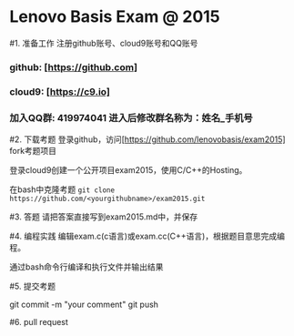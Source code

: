 # Lenovo Basis Exam @ 2015

#1. 准备工作
注册github账号、cloud9账号和QQ账号

### github: [https://github.com]
### cloud9: [https://c9.io]
### 加入QQ群: 419974041  进入后修改群名称为：姓名_手机号

#2. 下载考题
登录github，访问[https://github.com/lenovobasis/exam2015] fork考题项目

登录cloud9创建一个公开项目exam2015，使用C/C++的Hosting。

在bash中克隆考题 `git clone https://github.com/<yourgithubname>/exam2015.git`

#3. 答题
请把答案直接写到exam2015.md中，并保存

#4. 编程实践
编辑exam.c(c语言)或exam.cc(C++语言)，根据题目意思完成编程。

通过bash命令行编译和执行文件并输出结果

#5. 提交考题

git commit -m "your comment"
git push 

#6. pull request



